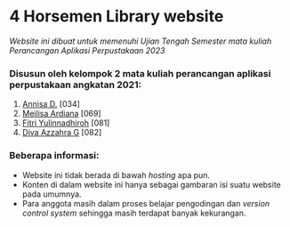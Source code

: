 # 4 Horsemen Library website
_Website ini dibuat untuk memenuhi Ujian Tengah Semester mata kuliah Perancangan Aplikasi Perpustakaan 2023_

### Disusun oleh kelompok 2 mata kuliah perancangan aplikasi perpustakaan angkatan 2021:
1. [Annisa D.](https://github.com/Zzeroanne) [034]
2. [Meilisa Ardiana](https://github.com/Meldi39) [069]
3. [Fitri Yulinnadhiroh](https://github.com/yylinf) [081]
4. [Diva Azzahra G](https://github.com/Divaaz) [082]

### Beberapa informasi:
- Website ini tidak berada di bawah _hosting_ apa pun.
- Konten di dalam website ini hanya sebagai gambaran isi suatu website pada umumnya.
- Para anggota masih dalam proses belajar pengodingan dan _version control system_ sehingga masih terdapat banyak kekurangan.
